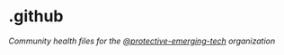 # .github

*Community health files for the [@protective-emerging-tech](https://github.com/protective-emerging-tech) organization*
